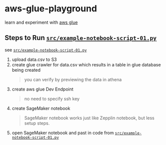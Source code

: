# aws-glue-playground

learn and experiment with [aws glue](https://aws.amazon.com/glue/)

## Steps to Run [`src/example-notebook-script-01.py`](src/example-notebook-script-01.py)

see [`src/example-notebook-script-01.py`](src/example-notebook-script-01.py)

1. upload data.csv to S3
1. create glue crawler for data.csv which results in a table in glue database being created
    > you can verify by previewing the data in athena
1. create aws glue Dev Endpoint
    > no need to specify ssh key
1. create SageMaker notebook
    > SageMaker notebook works just like Zepplin notebook, but less setup steps.
1. open SageMaker notebook and past in code from [`src/example-notebook-script-01.py`](src/example-notebook-script-01.py)
